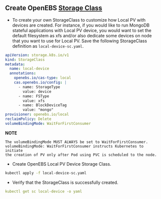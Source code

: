 ## Create OpenEBS [Storage Class](https://docs.openebs.io/docs/next/uglocalpv-device.html#create-storageclass)

- To create your own StorageClass to customize how Local PV with devices are created. For instance, if you would like to run MongoDB stateful applications with Local PV device, you would want to set the default filesystem as xfs and/or also dedicate some devices on node that you want to use for Local PV. Save the following StorageClass definition as `local-device-sc.yaml`.

```yaml
apiVersion: storage.k8s.io/v1
kind: StorageClass
metadata:
  name: local-device
  annotations:
    openebs.io/cas-type: local
    cas.openebs.io/config: |
      - name: StorageType
        value: device
      - name: FSType
        value: xfs
      - name: BlockDeviceTag
        value: "mongo"
provisioner: openebs.io/local
reclaimPolicy: Delete
volumeBindingMode: WaitForFirstConsumer
```

**NOTE**
```
The volumeBindingMode MUST ALWAYS be set to WaitForFirstConsumer. volumeBindingMode: WaitForFirstConsumer instructs Kubernetes to initiate
the creation of PV only after Pod using PVC is scheduled to the node.
```

- Create OpenEBS Local PV Device Storage Class.

```bash
kubectl apply -f local-device-sc.yaml
```

- Verify that the StorageClass is successfully created.

```yaml
kubectl get sc local-device -o yaml
```

